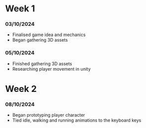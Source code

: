 # Week 1
### 03/10/2024
- Finalised game idea and mechanics
- Began gathering 3D assets
### 05/10/2024
- Finished gathering 3D assets
- Researching player movement in unity
# Week 2
### 08/10/2024
- Began prototyping player character
- Tied idle, walking and running animations to the keyboard keys
